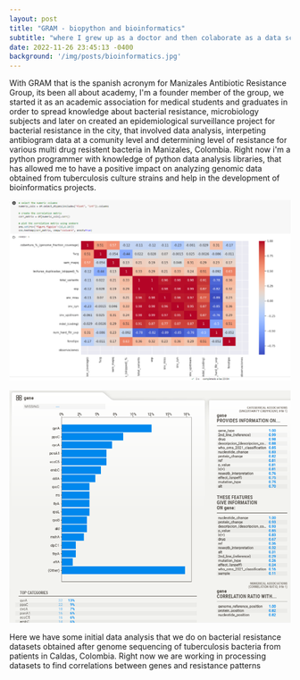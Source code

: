 ```yaml
---
layout: post
title: "GRAM - biopython and bioinformatics"
subtitle: "where I grew up as a doctor and then colaborate as a data scientist."
date: 2022-11-26 23:45:13 -0400
background: '/img/posts/bioinformatics.jpg'
---
```


With GRAM that is the spanish acronym for Manizales Antibiotic Resistance Group, its been all about academy, I'm a founder member of the group, we started it as an academic association for medical students and graduates in order to spread knowledge about bacterial resistance, microbiology subjects and later on created an epidemiological surveillance project for bacterial resistance in the city, that involved data analysis, interpeting antibiogram data at a comunity level and determining level of resistance for various multi drug resistent bacteria in Manizales, Colombia. Right now i'm a python programmer with knowledge of python data analysis libraries, that has allowed me to have a positive impact on analyzing genomic data obtained from tuberculosis culture strains and help in the development of bioinformatics projects.

![data_analysis_from_our_own_patients_bacterial_genes_resistance_Tuberculosis](\img\posts\correlation_matrix.png)

![correlation_matrix_for_bioinformatics_data](\img\posts\bacterial_resistance.png)

Here we have some initial data analysis that we do on bacterial resistance datasets obtained after genome sequencing of tuberculosis bacteria from patients in Caldas, Colombia. Right now we are working in processing datasets to find correlations between genes and resistance patterns